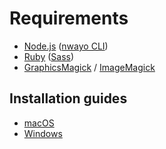 # Requirements
- [Node.js](https://nodejs.org) ([nwayo CLI](https://www.npmjs.com/package/@absolunet/nwayo-cli))
- [Ruby](https://www.ruby-lang.org) ([Sass](http://sass-lang.com))
- [GraphicsMagick](http://www.graphicsmagick.org) / [ImageMagick](https://www.imagemagick.org)

## Installation guides
- [macOS](macos.md)
- [Windows](windows.md)
